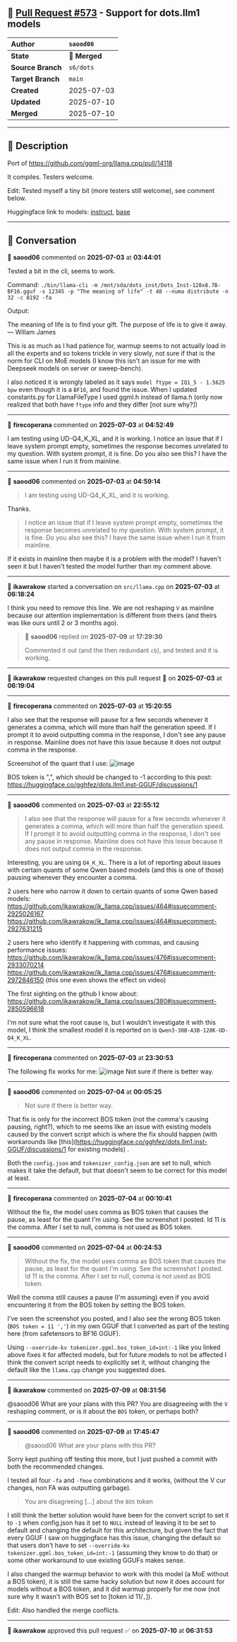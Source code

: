 ## 🔀 [Pull Request #573](https://github.com/ikawrakow/ik_llama.cpp/pull/573) - Support for dots.llm1 models

| **Author** | `saood06` |
| :--- | :--- |
| **State** | 🔀 **Merged** |
| **Source Branch** | `s6/dots` |
| **Target Branch** | `main` |
| **Created** | 2025-07-03 |
| **Updated** | 2025-07-10 |
| **Merged** | 2025-07-10 |

---

## 📄 Description

Port of https://github.com/ggml-org/llama.cpp/pull/14118

It compiles. Testers welcome.

Edit: Tested myself a tiny bit (more testers still welcome), see comment below.

Huggingface link to models: [instruct](https://huggingface.co/rednote-hilab/dots.llm1.inst), [base](https://huggingface.co/rednote-hilab/dots.llm1.base)

---

## 💬 Conversation

👤 **saood06** commented on **2025-07-03** at **03:44:01**

Tested a bit in the cli, seems to work.

Command:
`./bin/llama-cli -m /mnt/sda/dots_inst/Dots_Inst-128x8.7B-BF16.gguf -s 12345 -p "The meaning of life" -t 48 --numa distribute -n 32 -c 8192 -fa`

Output: 

The meaning of life is to find your gift. The purpose of life is to give it away.  — Willam James

This is as much as I had patience for, warmup seems to not actually load in all the experts and so tokens trickle in very slowly, not sure if that is the norm for CLI on MoE models (I know this isn't an issue for me with Deepseek models on server or sweep-bench).

I also noticed it is wrongly labeled as it says `model ftype = IQ1_S - 1.5625 bpw` even though it is a `BF16`, and found the issue. When I updated constants.py for LlamaFileType I used ggml.h instead of llama.h (only now realized that both have `ftype` info and they differ [not sure why?])

---

👤 **firecoperana** commented on **2025-07-03** at **04:52:49**

I am testing using UD-Q4_K_XL, and it is working. I notice an issue that if I leave system prompt empty, sometimes the response becomes unrelated to my question. With system prompt, it is fine.  Do you also see this? I have the same issue when I run it from mainline.

---

👤 **saood06** commented on **2025-07-03** at **04:59:14**

> I am testing using UD-Q4_K_XL, and it is working.

Thanks.

>I notice an issue that if I leave system prompt empty, sometimes the response becomes unrelated to my question. With system prompt, it is fine. Do you also see this? I have the same issue when I run it from mainline.

If it exists in mainline then maybe it is a problem with the model? I haven't seen it but I haven't tested the model further than my comment above.

---

👤 **ikawrakow** started a conversation on `src/llama.cpp` on **2025-07-03** at **06:18:24**

I think you need to remove this line. We are not reshaping `V` as mainline because our attention implementation is different from theirs (and theirs was like ours until 2 or 3 months ago).

> 👤 **saood06** replied on **2025-07-09** at **17:29:30**
> 
> Commented it out (and the then redundant `cb`), and tested and it is working.

---

👤 **ikawrakow** requested changes on this pull request 🔄 on **2025-07-03** at **06:19:04**

---

👤 **firecoperana** commented on **2025-07-03** at **15:20:55**

I also see that the response will pause for a few seconds whenever it generates a comma, which will more than half the generation speed. If I prompt it to avoid outputting comma in the response, I don't see any pause in response. Mainline does not have this issue because it does not output comma in the response. 

Screenshot of the quant that I use:
![image](https://github.com/user-attachments/assets/625a1221-be6d-4e1e-8924-d11822d696c6)

BOS token is ",", which should be changed to -1 according to this post:
https://huggingface.co/gghfez/dots.llm1.inst-GGUF/discussions/1

---

👤 **saood06** commented on **2025-07-03** at **22:55:12**

> I also see that the response will pause for a few seconds whenever it generates a comma, which will more than half the generation speed. If I prompt it to avoid outputting comma in the response, I don't see any pause in response. Mainline does not have this issue because it does not output comma in the response.

Interesting, you are using `Q4_K_XL`. There is a lot of reporting about issues with certain quants of some Qwen based models (and this is one of those) pausing whenever they encounter a comma.

2 users here who narrow it down to certain quants of some Qwen based models:
https://github.com/ikawrakow/ik_llama.cpp/issues/464#issuecomment-2925026167
https://github.com/ikawrakow/ik_llama.cpp/issues/464#issuecomment-2927631215

2 users here who identify it happening with commas, and causing performance issues:
https://github.com/ikawrakow/ik_llama.cpp/issues/476#issuecomment-2933070214
https://github.com/ikawrakow/ik_llama.cpp/issues/476#issuecomment-2972846150 (this one even shows the effect on video)

The first sighting on the github I know about:
https://github.com/ikawrakow/ik_llama.cpp/issues/380#issuecomment-2850596618

I'm not sure what the root cause is, but I wouldn't investigate it with this model, I think the smallest model it is reported on is `Qwen3-30B-A3B-128K-UD-Q4_K_XL`.

---

👤 **firecoperana** commented on **2025-07-03** at **23:30:53**

The following fix works for me:
![image](https://github.com/user-attachments/assets/71ee67bb-f1e6-4de5-bd2a-a3ce4d44f897)
Not sure if there is better way.

---

👤 **saood06** commented on **2025-07-04** at **00:05:25**

>  Not sure if there is better way.

That fix is only for the incorrect BOS token (not the comma's causing pausing, right?), which to me seems like an issue with existing models caused by the convert script which is where the fix should happen (with workarounds like [this](https://huggingface.co/gghfez/dots.llm1.inst-GGUF/discussions/1 for existing models) .

Both the `config.json` and `tokenizer_config.json` are set to null, which makes it take the default, but that doesn't seem to be correct for this model at least.

---

👤 **firecoperana** commented on **2025-07-04** at **00:10:41**

Without the fix, the model uses comma as BOS token that causes the pause, as least for the quant I'm using. See the screenshot I posted. Id 11 is the comma. After I set to null, comma is not used as BOS token.

---

👤 **saood06** commented on **2025-07-04** at **00:24:53**

> Without the fix, the model uses comma as BOS token that causes the pause, as least for the quant I'm using. See the screenshot I posted. Id 11 is the comma. After I set to null, comma is not used as BOS token.

Well the comma still causes a pause (I'm assuming) even if you avoid encountering it from the BOS token by setting the BOS token.

I've seen the screenshot you posted, and I also see the wrong BOS token (`BOS token = 11 ','`) in my own GGUF that I converted as part of the testing here (from safetensors to BF16 GGUF).

Using `--override-kv tokenizer.ggml.bos_token_id=int:-1` like you linked above fixes it for affected models, but for future models to not be affected I think the convert script needs to explicitly set it, without changing the default like the `llama.cpp` change you suggested does.

---

👤 **ikawrakow** commented on **2025-07-09** at **08:31:56**

@saood06 What are your plans with this PR? You are disagreeing with the `V` reshaping comment, or is it about the `BOS` token, or perhaps both?

---

👤 **saood06** commented on **2025-07-09** at **17:45:47**

> @saood06 What are your plans with this PR?

Sorry kept pushing off testing this more, but I just pushed a commit with both the recommended changes.

I tested all four `-fa` and `-fmoe` combinations and it works, (without the V cur changes, non FA was outputting garbage).

>You are disagreeing [...] about the `BOS` token

I still think the better solution would have been for the convert script to set it to `-1` when config.json has it set to `NULL` instead of leaving it to be set to default and changing the default for this architecture, but given the fact that every GGUF I saw on huggingface has this issue, changing the default so that users don't have to set `--override-kv tokenizer.ggml.bos_token_id=int:-1` (assuming they know to do that) or some other workaround to use existing GGUFs makes sense.

I also changed the warmup behavior to work with this model (a MoE without a BOS token), it is still the same hacky solution but now it does account for models without a BOS token, and it did warmup properly for me now (not sure why it wasn't with BOS set to [token id 11/`,`]).

Edit: Also handled the merge conflicts.

---

👤 **ikawrakow** approved this pull request ✅ on **2025-07-10** at **06:31:53**